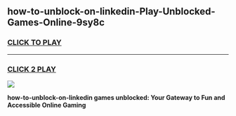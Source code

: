
## how-to-unblock-on-linkedin-Play-Unblocked-Games-Online-9sy8c
<h3>
<a href="https://premium76.site?title=how-to-unblock-on-linkedin&ref=25A">CLICK TO PLAY</a></h3>
<hr>

<h3>
<a href="https://premium76.site?title=how-to-unblock-on-linkedin&ref=25A">CLICK 2 PLAY</a>
  
</h3>

<a href="https://premium76.site?title=how-to-unblock-on-linkedin&ref=25A"><img src="https://clearcache.store/games.png"></a>


**how-to-unblock-on-linkedin games unblocked: Your Gateway to Fun and Accessible Online Gaming**
